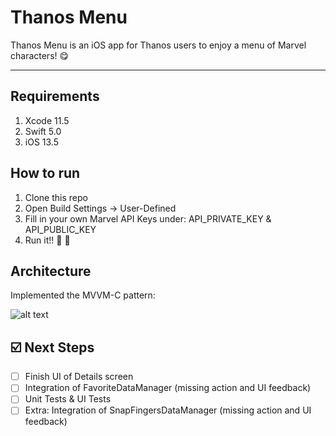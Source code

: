 # Thanos Menu

Thanos Menu is an iOS app for Thanos users to enjoy a menu of Marvel characters! 😋

---

## Requirements

1. Xcode 11.5
2. Swift 5.0
3. iOS 13.5

## How to run
1. Clone this repo
2. Open Build Settings -> User-Defined
3. Fill in your own Marvel API Keys under: API_PRIVATE_KEY & API_PUBLIC_KEY
4. Run it!!  🚀

## Architecture

Implemented the MVVM-C pattern:



![alt text](https://marcosantadev.com/wp-content/uploads/mvvm-c.jpg?v=1)


## ☑️ Next Steps

* [ ] Finish UI of Details screen
* [ ] Integration of FavoriteDataManager (missing action and UI feedback)
* [ ] Unit Tests & UI Tests
* [ ] Extra: Integration of SnapFingersDataManager (missing action and UI feedback)
